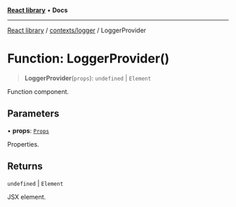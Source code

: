 [**React library**](../../../index.md) • **Docs**

***

[React library](../../../modules.md) / [contexts/logger](../index.md) / LoggerProvider

# Function: LoggerProvider()

> **LoggerProvider**(`props`): `undefined` \| `Element`

Function component.

## Parameters

• **props**: [`Props`](../interfaces/Props.md)

Properties.

## Returns

`undefined` \| `Element`

JSX element.
